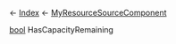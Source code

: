 ← [Index](Api-Index) ← [MyResourceSourceComponent](Sandbox.Game.EntityComponents.MyResourceSourceComponent)

[bool](System.Boolean) HasCapacityRemaining

